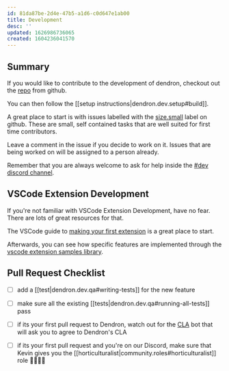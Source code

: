 ```yaml
---
id: 81da87be-2d4e-47b5-a1d6-c0d647e1ab00
title: Development
desc: ''
updated: 1626986736065
created: 1604236041570
---
```

## Summary

If you would like to contribute to the development of dendron, checkout out the [repo](https://github.com/dendronhq/dendron) from github.

You can then follow the [[setup instructions|dendron.dev.setup#build]].

A great place to start is with issues labelled with the [size.small](https://github.com/dendronhq/dendron/labels/size.small) label on github. These are small, self contained tasks that are well suited for first time contributors.

Leave a comment in the issue if you decide to work on it. Issues that are being worked on will be assigned to a person already. 

Remember that you are always welcome to ask for help inside the [#dev discord channel](https://discord.gg/AE3NRw9).

## VSCode Extension Development

If you're not familiar with VSCode Extension Development, have no fear. There are lots of great resources for that. 

The VSCode guide to [making your first extension](https://code.visualstudio.com/api/get-started/your-first-extension) is a great place to start. 

Afterwards, you can see how specific features are implemented through the [vscode extension samples library](https://github.com/microsoft/vscode-extension-samples). 

## Pull Request Checklist

- [ ] add a [[test|dendron.dev.qa#writing-tests]] for the new feature
- [ ] make sure all the existing [[tests|dendron.dev.qa#running-all-tests]] pass
- [ ] if its your first pull request to Dendron, watch out for the [CLA](https://en.wikipedia.org/wiki/Contributor_License_Agreement) bot that will ask you to agree to Dendron's CLA
- [ ] if its your first pull request and you're on our Discord, make sure that Kevin gives you the [[horticulturalist|community.roles#horticulturalist]] role  👨‍🌾👩‍🌾

